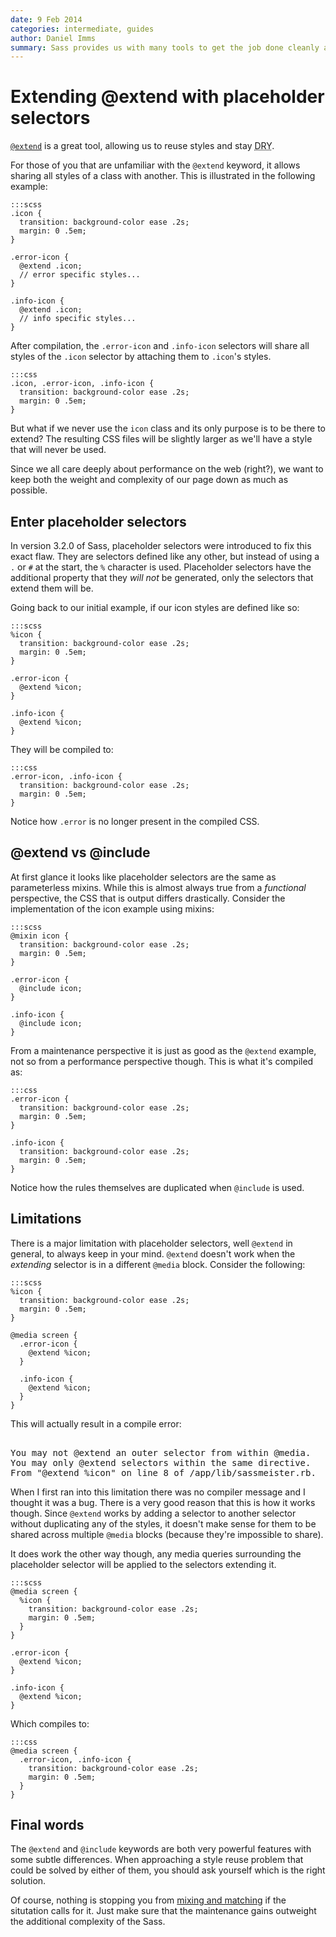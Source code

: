 ```yaml
---
date: 9 Feb 2014
categories: intermediate, guides
author: Daniel Imms
summary: Sass provides us with many tools to get the job done cleanly and efficiently. This article from Daniel Imms goes into depth on using placeholder selectors with `@extend`, problems that can occur and how it differs with `@include`.
---
```


# Extending @extend with placeholder selectors

[`@extend`](http://sass-lang.com/docs/yardoc/file.SASS_REFERENCE.html#extend) is a great tool, allowing us to reuse styles and stay <abbr title="Don't Repeat Yourself">DRY</abbr>. 

For those of you that are unfamiliar with the `@extend` keyword, it allows sharing all styles of a class with another. This is illustrated in the following example:

    :::scss
    .icon {
      transition: background-color ease .2s;
      margin: 0 .5em;
    }

    .error-icon {
      @extend .icon;
      // error specific styles...
    }

    .info-icon {
      @extend .icon;
      // info specific styles...
    }

After compilation, the `.error-icon` and `.info-icon` selectors will share all styles of the `.icon` selector by attaching them to `.icon`'s styles.

    :::css
    .icon, .error-icon, .info-icon {
      transition: background-color ease .2s;
      margin: 0 .5em;
    }


But what if we never use the `icon` class and its only purpose is to be there to extend? The resulting CSS files will be slightly larger as we'll have a style that will never be used.

Since we all care deeply about performance on the web (right?), we want to keep both the weight and complexity of our page down as much as possible.

## Enter placeholder selectors

In version 3.2.0 of Sass, placeholder selectors were introduced to fix this exact flaw. They are selectors defined like any other, but instead of using a `.` or `#` at the start, the `%` character is used. Placeholder selectors have the additional property that they *will not* be generated, only the selectors that extend them will be.

Going back to our initial example, if our icon styles are defined like so:

    :::scss
    %icon {
      transition: background-color ease .2s;
      margin: 0 .5em;
    }

    .error-icon {
      @extend %icon;
    }

    .info-icon {
      @extend %icon;
    }

They will be compiled to:

    :::css
    .error-icon, .info-icon {
      transition: background-color ease .2s;
      margin: 0 .5em;
    }

Notice how `.error` is no longer present in the compiled CSS.

## @extend vs @include

At first glance it looks like placeholder selectors are the same as parameterless mixins. While this is almost always true from a *functional* perspective, the CSS that is output differs drastically. Consider the implementation of the icon example using mixins:

    :::scss
    @mixin icon {
      transition: background-color ease .2s;
      margin: 0 .5em;
    }

    .error-icon {
      @include icon;
    }

    .info-icon {
      @include icon;
    }

From a maintenance perspective it is just as good as the `@extend` example, not so from a performance perspective though. This is what it's compiled as:

    :::css
    .error-icon {
      transition: background-color ease .2s;
      margin: 0 .5em;
    }

    .info-icon {
      transition: background-color ease .2s;
      margin: 0 .5em;
    }

Notice how the rules themselves are duplicated when `@include` is used.

## Limitations

There is a major limitation with placeholder selectors, well `@extend` in general, to always keep in your mind. `@extend` doesn't work when the *extending* selector is in a different `@media` block. Consider the following:

    :::scss
    %icon {
      transition: background-color ease .2s;
      margin: 0 .5em;
    }

    @media screen {
      .error-icon {
        @extend %icon;
      }
      
      .info-icon {
        @extend %icon;
      }
    }

This will actually result in a compile error:

<pre><samp>
You may not @extend an outer selector from within @media.
You may only @extend selectors within the same directive.
From "@extend %icon" on line 8 of /app/lib/sassmeister.rb.
</samp></pre>

When I first ran into this limitation there was no compiler message and I thought it was a bug. There is a very good reason that this is how it works though. Since `@extend` works by adding a selector to another selector without duplicating any of the styles, it doesn't make sense for them to be shared across multiple `@media` blocks (because they're impossible to share).

It does work the other way though, any media queries surrounding the placeholder selector will be applied to the selectors extending it.

    :::scss
    @media screen {
      %icon {
        transition: background-color ease .2s;
        margin: 0 .5em;
      }
    }

    .error-icon {
      @extend %icon;
    }

    .info-icon {
      @extend %icon;
    }

Which compiles to:

    :::css
    @media screen {
      .error-icon, .info-icon {
        transition: background-color ease .2s;
        margin: 0 .5em;
      }
    }

## Final words

The `@extend` and `@include` keywords are both very powerful features with some subtle differences. When approaching a style reuse problem that could be solved by either of them, you should ask yourself which is the right solution.

Of course, nothing is stopping you from [mixing and matching](http://sassmeister.com/gist/8893261) if the situtation calls for it. Just make sure that the maintenance gains outweight the additional complexity of the Sass.